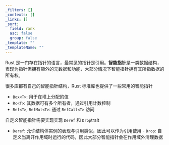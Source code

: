 ```yaml
---
_filters: []
_contexts: []
_links: []
_sort:
  field: rank
  asc: false
  group: false
_template: ""
_templateName: ""
---
```

Rust 是一门存在指针的语言，最常见的指针是引用。**智能指针**是一类数据结构，表现为指针但拥有额外的元数据和功能，大部分情况下智能指针拥有其所指数据的所有权。

很多库都有自己的智能指针结构，Rust 标准库也提供了一些常用的智能指针

- ​`Box<T>`​: 用于在堆上分配的值
- ​`Rc<T>`​: 其数据可有多个所有者，通过引用计数控制
- ​`Ref<T>`​, `RefMut<T>`​: 通过 `RefCall<T>`​ 访问

自定义智能指针需要实现实现 `Deref`​ 和 `Drop`​ trait

- ​`Deref`​: 允许结构体实例的表现与引用类似，因此可以作为引用使用
-​ `Drop` ​: 自定义当离开作用域时运行的代码，因此大部分智能指针会在作用域外清理数据

